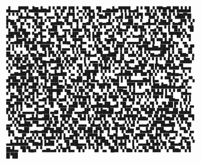▟▃▃▛▜▚▟▇▟▅▟▝▞▚▛▐▜▝▃▜▜▄▝▊▃▅▟▅▜▜▜▃▟▝▝▊▞▞▛▇▜▟▜▟▟▟▞▝▝▟▃▙▃▜▃▝▃▃▜▞▃▛▜▝▃▚▜▟▝▆▟▜▝▃▟▐▟▞▟▜▝▜▟▚▝▛▟▝▟▇▛▇▛▇▞▚▞▃▝▊▟▞▝▄▟▅▞▙▞▜▝▃▟▚▝▄▃▟▞▝▞▄▟▊▃▝▃▟▃▛▟▇▟▚▃▟▜▝▞▚▝▊▟▄▝▝▞▜▃▚▟▊▝▃▃▚▟▄▜▄▝▛▞▝▃▞▞▙▃▛▝▉▜▙▝▃▞▆▝▐▝▉▞▄▝█▟█▜▙▜▛▝▆▜▃▝▇▜▃▟▝▟▛▃▞▟▐▟▛▝▚▟▝▜▝▃▚▃▟▞▝▞▛▝▇▝▛▜▛▞▅▞▃▟▇▜▟▟▚▟▃▟▃▝▛▟▄▝▛▜▃▝▝▞▙▝▇▜▚▃▛▃▃▃▛▟▄▜▝▜▟▟▚▃▝▃▝▟▐▝▝▝▊▟▊▝█▜▞▝▊▃▃▜▚▜▃▝▚▜▄▜▅▝▟▜▚▞▞▝▇▜▙▟▆▟█▟▜▝▃▝▚▛▇▃▚▞▃▞▅▞▅▟▐▜▞▞▛▃▝▞▞▜▟▃▞▜▄▟▆▛▐▞▚▟▞▟▝▞▅▃▟▛▐▞▃▜▅▞▚▞▚▜▛▟▚▝█▜▄▃▆▟▊▞▙▜▛▝▐▝▃▃▚▜▛▞▙▟▚▃▅▝▄▜▞▝▐▝▝▟▟▝▚▟▇▞▞▞▜▟▆▜▛▞▆▜▝▃▟▜▞▞▚▝█▝▞▝▉▜▟▟▝▃▚▞▙▃▆▜▛▝▊▛▇▟▜▟▅▜▃▃▝▃▅▟▆▜▞▝▇▟▚▃▙▟▅▝▃▝▞▟█▜▛▝▞▝▝▃▟▟▇▞▛▜▅▜▞▞▝▝▅▟▄▃▚▝▟▜▙▞▛▟▉▜▝▜▞▟▉▃▚▝▅▟▉▃▛▟▃▝▞▞▅▟▐▝▟▃▃▃▆▟▐▃▝▝▜▞▅▝▄▞▚▟▜▜▟▜▚▟▛▞▟▃▛▜▅▞▆▞▞▃▚▛▇▝▇▛▇▝▜▃▃▜▜▝▛▝▝▟▇▟▆▟▟▃▟▞▃▞▃▝▉▞▚▟▜▃▚▜▛▜▛▝▇▃▚▜▚▞▚▃▝▃▚▞▞▛▇▞▟▃▃▞▙▜▟▟▐▝▞▝▚▟▃▃▛▜▟▞▛▟▝▃▅▜▙▞▄▟▝▞▛▛▇▜▝▟▛▟▝▜▛▝▅▜▟▝▞▝▞▝▛▝▝▜▙▃▝▟▐▜▅▜▜▝▆▞▜▃▞▝▊▝▆▃▚▟▊▜▛▞▄▟▆▟█▃▟▝█▃▞▝▚▞▄▜▝▃▜▟▊▛▐▝▞▃▛▟▞▞▃▃▃▜▄▟▊▃▅▝▛▟▛▃▃▟▛▝▟▟▆▟▊▃▟▝▛▞▜▞▜▟▛▟▜▜▙▟▊▟▟▟▐▞▄▜▜▃▟▟▃▟▉▞▆▝█▜▚▃▜▟▐▞▟▟▜▝▚▞▟▟▜▜▛▟▅▞▚▜▟▜▅▟▚▜▙▞▜▃▞▞▙▟▇▞▜▃▞▟▚▛▐▞▚▞▛▃▃▝▟▃▞▟▚▝▆▃▞▞▟▝▃▃▞▟▛▜▙▟▆▝▞▝▆▜▄▝▅▟▊▃▄▃▟▛▇▟█▞▚▜▄▜▜▟▊▟▜▞▜▝▜▝▛▟▆▝▚▃▙▛▐▜▙▃▟▃▝▜▞▃▝▝▄▃▛▃▞▞▄▜▄▟▞▟▐▃▆▜▚▞▟▜▜▟▄▝▆▜▄▟▆▝▟▜▛▝▇▟▜▝▛▃▞▝▄▃▚▃▙▟▟▟▞▜▅▟▐▟▇▝▃▝▊▟█▃▃▜▃▜▟▜▙▝▊▟▟▝▐▝▃▃▙▜▟▞▆▝▆▃▟▝▆▝▇▟▃▝▉▜▄▞▝▃▅▃▞▞▆▜▃▝▛▞▝▝▟▝▃▝█▟▝▞▅▞▞▃▜▞▜▟▞▝▞▜▅▞▚▜▉▜▉
